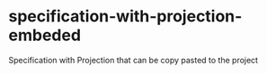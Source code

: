 # specification-with-projection-embeded
Specification with Projection that can be copy pasted to the project
